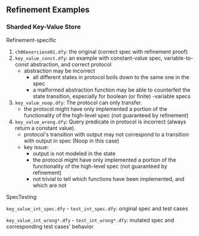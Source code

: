 ## Refinement Examples

### Sharded Key-Value Store
Refinement-specific

1. `ch06exerciese01.dfy`: the original (correct spec with refinement proof)
2. `key_value_const.dfy`: an example with constant-value spec, variable-to-const abstraction, and correct protocol
    * abstraction may be incorrect
        * all different states in protocol boils down to the same one in the spec
        * a malformed abstraction function may be able to counterfeit the state transition, especially for boolean (or finite) -variable specs
3. `key_value_noop.dfy`: The protocol can only transfer.
    * the protocol might have only implemented a portion of the functionality of the high-level spec (not guaranteed by refinement)
4. `key_value_wrong.dfy`: Query predicate in protocol is incorrect (always return a constant value).
    * protocol's transition with output may not correspond to a transition with output in spec (Noop in this case)
    * key issue:
        * output is not modeled in the state
        * the protocol might have only implemented a portion of the functionality of the high-level spec (not guaranteed by refinement)
        * not trivial to tell which functions have been implemented, and which are not

SpecTesting

`key_value_int_spec.dfy` - `test_int_spec.dfy`: original spec and test cases

`key_value_int_wrong*.dfy` - `test_int_wrong*.dfy`: mutated spec and corresponding test cases' behavior



